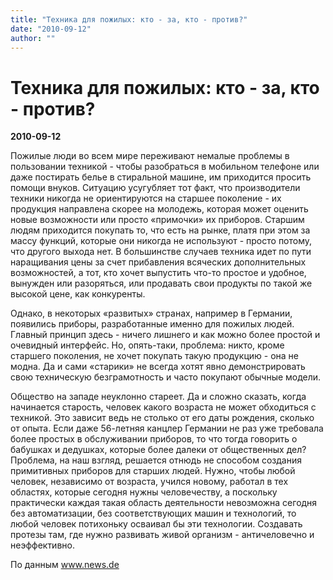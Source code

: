 ```yaml
---
title: "Техника для пожилых: кто - за, кто - против?"
date: "2010-09-12"
author: ""
---
```


# Техника для пожилых: кто - за, кто - против?

**2010-09-12** 

Пожилые люди во всем мире переживают немалые проблемы в пользовании техникой - чтобы разобраться в мобильном телефоне или даже постирать белье в стиральной машине, им приходится просить помощи внуков. Ситуацию усугубляет тот факт, что производители техники никогда не ориентируются на старшее поколение - их продукция направлена скорее на молодежь, которая может оценить новые возможности или просто «примочки» их приборов. Старшим людям приходится покупать то, что есть на рынке, платя при этом за массу функций, которые они никогда не используют - просто потому, что другого выхода нет. В большинстве случаев техника идет по пути наращивания цены за счет прибавления всяческих дополнительных возможностей, а тот, кто хочет выпустить что-то простое и удобное, вынужден или разоряться, или продавать свои продукты по такой же высокой цене, как конкуренты.

Однако, в некоторых «развитых» странах, например в Германии, появились приборы, разработанные именно для пожилых людей. Главный принцип здесь - ничего лишнего и как можно более простой и очевидный интерфейс. Но, опять-таки, проблема: никто, кроме старшего поколения, не хочет покупать такую продукцию - она не модна. Да и сами «старики» не всегда хотят явно демонстрировать свою техническую безграмотность и часто покупают обычные модели.

Общество на западе неуклонно стареет. Да и сложно сказать, когда начинается старость, человек какого возраста не может обходиться с техникой. Это зависит ведь не столько от его даты рождения, сколько от опыта. Если даже 56-летняя канцлер Германии не раз уже требовала более простых в обслуживании приборов, то что тогда говорить о бабушках и дедушках, которые более далеки от общественных дел? Проблема, на наш взгляд, решается отнюдь не способом создания примитивных приборов для старших людей. Нужно, чтобы любой человек, независимо от возраста, учился новому, работал в тех областях, которые сегодня нужны человечеству, а поскольку практически каждая такая область деятельности невозможна сегодня без автоматизации, без соответствующих машин и технологий, то любой человек потихоньку осваивал бы эти технологии. Создавать протезы там, где нужно развивать живой организм - античеловечно и неэффективно.

По данным www.news.de
